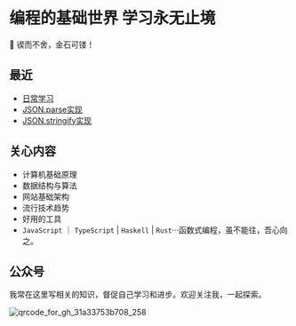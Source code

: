 # 编程的基础世界 学习永无止境

🏃 锲而不舍，金石可镂！

## 最近

- [日常学习](https://github.com/WanderHuang/Basic-Programming-Knowledge/issues)
- [JSON.parse实现](./js-design/json.parse.js)
- [JSON.stringify实现](./js-design/json.stringify.js)

## 关心内容

- 计算机基础原理
- 数据结构与算法
- 网站基础架构
- 流行技术趋势
- 好用的工具
- `JavaScript` ｜ `TypeScript` | `Haskell` | `Rust`···函数式编程，虽不能往，吾心向之。

## 公众号

我常在这里写相关的知识，督促自己学习和进步。欢迎关注我，一起探索。

![qrcode_for_gh_31a33753b708_258](https://user-images.githubusercontent.com/18475942/126742606-0f0eca11-0c38-4004-9ca4-a086048ce6fa.jpg)


